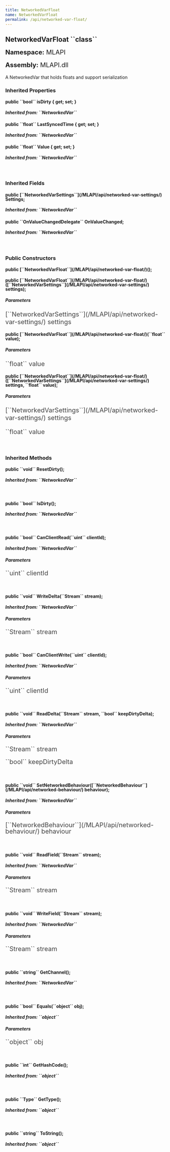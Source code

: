 ```yaml
---
title: NetworkedVarFloat
name: NetworkedVarFloat
permalink: /api/networked-var-float/
---
```


<div style="line-height: 1;">
	<h2 markdown="1">NetworkedVarFloat ``class``</h2>
	<p style="font-size: 20px;"><b>Namespace:</b> MLAPI</p>
	<p style="font-size: 20px;"><b>Assembly:</b> MLAPI.dll</p>
</div>
<p>A NetworkedVar that holds floats and support serialization</p>

<div>
	<h3 markdown="1">Inherited Properties</h3>
	<div style="line-height: 1;">
		<h4 markdown="1"><b>public ``bool`` isDirty { get; set; }</b></h4>
		<h5 markdown="1">Inherited from: ``NetworkedVar<float>``</h5>
	</div>
	<div style="line-height: 1;">
		<h4 markdown="1"><b>public ``float`` LastSyncedTime { get; set; }</b></h4>
		<h5 markdown="1">Inherited from: ``NetworkedVar<float>``</h5>
	</div>
	<div style="line-height: 1;">
		<h4 markdown="1"><b>public ``float`` Value { get; set; }</b></h4>
		<h5 markdown="1">Inherited from: ``NetworkedVar<float>``</h5>
	</div>
</div>
<br>
<div>
	<h3 markdown="1">Inherited Fields</h3>
	<div style="line-height: 1;">
		<h4 markdown="1"><b>public [``NetworkedVarSettings``](/MLAPI/api/networked-var-settings/) Settings;</b></h4>
		<h5 markdown="1">Inherited from: ``NetworkedVar<float>``</h5>
	</div>
	<div style="line-height: 1;">
		<h4 markdown="1"><b>public ``OnValueChangedDelegate<float>`` OnValueChanged;</b></h4>
		<h5 markdown="1">Inherited from: ``NetworkedVar<float>``</h5>
	</div>
</div>
<br>
<div>
	<h3>Public Constructors</h3>
	<div style="line-height: 1; ">
		<h4 markdown="1"><b>public [``NetworkedVarFloat``](/MLAPI/api/networked-var-float/)();</b></h4>
	</div>
	<div style="line-height: 1; ">
		<h4 markdown="1"><b>public [``NetworkedVarFloat``](/MLAPI/api/networked-var-float/)([``NetworkedVarSettings``](/MLAPI/api/networked-var-settings/) settings);</b></h4>
	</div>
		<h5><b>Parameters</b></h5>
		<div>
			<p style="font-size: 20px; color: #444;" markdown="1">[``NetworkedVarSettings``](/MLAPI/api/networked-var-settings/) settings</p>
		</div>
	<div style="line-height: 1; ">
		<h4 markdown="1"><b>public [``NetworkedVarFloat``](/MLAPI/api/networked-var-float/)(``float`` value);</b></h4>
	</div>
		<h5><b>Parameters</b></h5>
		<div>
			<p style="font-size: 20px; color: #444;" markdown="1">``float`` value</p>
		</div>
	<div style="line-height: 1; ">
		<h4 markdown="1"><b>public [``NetworkedVarFloat``](/MLAPI/api/networked-var-float/)([``NetworkedVarSettings``](/MLAPI/api/networked-var-settings/) settings, ``float`` value);</b></h4>
	</div>
		<h5><b>Parameters</b></h5>
		<div>
			<p style="font-size: 20px; color: #444;" markdown="1">[``NetworkedVarSettings``](/MLAPI/api/networked-var-settings/) settings</p>
		</div>
		<div>
			<p style="font-size: 20px; color: #444;" markdown="1">``float`` value</p>
		</div>
</div>
<br>
<div>
	<h3 markdown="1">Inherited Methods</h3>
	<div style="line-height: 1;">
		<h4 markdown="1"><b>public ``void`` ResetDirty();</b></h4>
		<h5 markdown="1">Inherited from: ``NetworkedVar<float>``</h5>
	</div>
	<br>
	<div style="line-height: 1;">
		<h4 markdown="1"><b>public ``bool`` IsDirty();</b></h4>
		<h5 markdown="1">Inherited from: ``NetworkedVar<float>``</h5>
	</div>
	<br>
	<div style="line-height: 1;">
		<h4 markdown="1"><b>public ``bool`` CanClientRead(``uint`` clientId);</b></h4>
		<h5 markdown="1">Inherited from: ``NetworkedVar<float>``</h5>
		<h5><b>Parameters</b></h5>
		<div>
			<p style="font-size: 20px; color: #444;" markdown="1">``uint`` clientId</p>
		</div>
	</div>
	<br>
	<div style="line-height: 1;">
		<h4 markdown="1"><b>public ``void`` WriteDelta(``Stream`` stream);</b></h4>
		<h5 markdown="1">Inherited from: ``NetworkedVar<float>``</h5>
		<h5><b>Parameters</b></h5>
		<div>
			<p style="font-size: 20px; color: #444;" markdown="1">``Stream`` stream</p>
		</div>
	</div>
	<br>
	<div style="line-height: 1;">
		<h4 markdown="1"><b>public ``bool`` CanClientWrite(``uint`` clientId);</b></h4>
		<h5 markdown="1">Inherited from: ``NetworkedVar<float>``</h5>
		<h5><b>Parameters</b></h5>
		<div>
			<p style="font-size: 20px; color: #444;" markdown="1">``uint`` clientId</p>
		</div>
	</div>
	<br>
	<div style="line-height: 1;">
		<h4 markdown="1"><b>public ``void`` ReadDelta(``Stream`` stream, ``bool`` keepDirtyDelta);</b></h4>
		<h5 markdown="1">Inherited from: ``NetworkedVar<float>``</h5>
		<h5><b>Parameters</b></h5>
		<div>
			<p style="font-size: 20px; color: #444;" markdown="1">``Stream`` stream</p>
		</div>
		<div>
			<p style="font-size: 20px; color: #444;" markdown="1">``bool`` keepDirtyDelta</p>
		</div>
	</div>
	<br>
	<div style="line-height: 1;">
		<h4 markdown="1"><b>public ``void`` SetNetworkedBehaviour([``NetworkedBehaviour``](/MLAPI/api/networked-behaviour/) behaviour);</b></h4>
		<h5 markdown="1">Inherited from: ``NetworkedVar<float>``</h5>
		<h5><b>Parameters</b></h5>
		<div>
			<p style="font-size: 20px; color: #444;" markdown="1">[``NetworkedBehaviour``](/MLAPI/api/networked-behaviour/) behaviour</p>
		</div>
	</div>
	<br>
	<div style="line-height: 1;">
		<h4 markdown="1"><b>public ``void`` ReadField(``Stream`` stream);</b></h4>
		<h5 markdown="1">Inherited from: ``NetworkedVar<float>``</h5>
		<h5><b>Parameters</b></h5>
		<div>
			<p style="font-size: 20px; color: #444;" markdown="1">``Stream`` stream</p>
		</div>
	</div>
	<br>
	<div style="line-height: 1;">
		<h4 markdown="1"><b>public ``void`` WriteField(``Stream`` stream);</b></h4>
		<h5 markdown="1">Inherited from: ``NetworkedVar<float>``</h5>
		<h5><b>Parameters</b></h5>
		<div>
			<p style="font-size: 20px; color: #444;" markdown="1">``Stream`` stream</p>
		</div>
	</div>
	<br>
	<div style="line-height: 1;">
		<h4 markdown="1"><b>public ``string`` GetChannel();</b></h4>
		<h5 markdown="1">Inherited from: ``NetworkedVar<float>``</h5>
	</div>
	<br>
	<div style="line-height: 1;">
		<h4 markdown="1"><b>public ``bool`` Equals(``object`` obj);</b></h4>
		<h5 markdown="1">Inherited from: ``object``</h5>
		<h5><b>Parameters</b></h5>
		<div>
			<p style="font-size: 20px; color: #444;" markdown="1">``object`` obj</p>
		</div>
	</div>
	<br>
	<div style="line-height: 1;">
		<h4 markdown="1"><b>public ``int`` GetHashCode();</b></h4>
		<h5 markdown="1">Inherited from: ``object``</h5>
	</div>
	<br>
	<div style="line-height: 1;">
		<h4 markdown="1"><b>public ``Type`` GetType();</b></h4>
		<h5 markdown="1">Inherited from: ``object``</h5>
	</div>
	<br>
	<div style="line-height: 1;">
		<h4 markdown="1"><b>public ``string`` ToString();</b></h4>
		<h5 markdown="1">Inherited from: ``object``</h5>
	</div>
</div>
<br>
